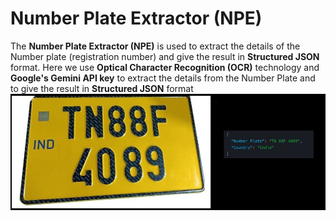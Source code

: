 # Number Plate Extractor (NPE)
The **Number Plate Extractor (NPE)** is used to extract the details of the Number plate (registration number) and give the result in **Structured JSON** format. Here we use **Optical Character Recognition (OCR)** technology and **Google's Gemini API key** to extract the details from the Number Plate and to give the result in **Structured JSON** format
![screenshot](samples/image.jpg)
